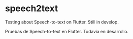 # speech2text
Testing about Speech-to-text on Flutter. Still in develop.

Pruebas de Speech-to-text en Flutter. Todavía en desarrollo.
